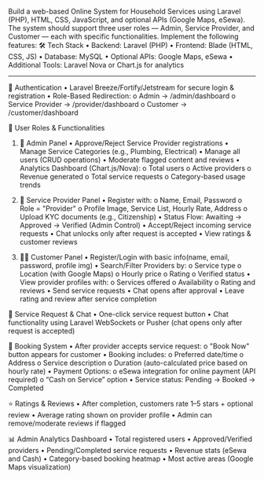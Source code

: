 
Build a web-based Online System for Household Services using Laravel (PHP), HTML, CSS, JavaScript, and optional APIs (Google Maps, eSewa). The system should support three user roles — Admin, Service Provider, and Customer — each with specific functionalities. Implement the following features:
🛠️ Tech Stack
•	Backend: Laravel (PHP)
•	Frontend: Blade (HTML, CSS, JS)
•	Database: MySQL
•	Optional APIs: Google Maps, eSewa
•	Additional Tools: Laravel Nova or Chart.js for analytics
________________________________________
🔐 Authentication
•	Laravel Breeze/Fortify/Jetstream for secure login & registration
•	Role-Based Redirection:
o	Admin → /admin/dashboard
o	Service Provider → /provider/dashboard
o	Customer → /customer/dashboard

👥 User Roles & Functionalities
1. 👑 Admin Panel
•	Approve/Reject Service Provider registrations
•	Manage Service Categories (e.g., Plumbing, Electrical)
•	Manage all users (CRUD operations)
•	Moderate flagged content and reviews
•	Analytics Dashboard (Chart.js/Nova):
o	Total users
o	Active providers
o	Revenue generated
o	Total service requests
o	Category-based usage trends

2. 🧰 Service Provider Panel
•	Register with:
o	Name, Email, Password
o	Role = "Provider"
o	Profile Image, Service List, Hourly Rate, Address
o	Upload KYC documents (e.g., Citizenship)
•	Status Flow: Awaiting → Approved → Verified (Admin Control)
•	Accept/Reject incoming service requests
•	Chat unlocks only after request is accepted
•	View ratings & customer reviews

3. 🧑💼 Customer Panel
•	Register/Login with basic info(name, email, password, profile img)
•	Search/Filter Providers by:
o	Service type
o	Location (with Google Maps)
o	Hourly price
o	Rating
o	Verified status
•	View provider profiles with:
o	Services offered
o	Availability
o	Rating and reviews
•	Send service requests
•	Chat opens after approval
•	Leave rating and review after service completion

💬 Service Request & Chat
•	One-click service request button
•	Chat functionality using Laravel WebSockets or Pusher (chat opens only after request is accepted)

📅 Booking System
•	After provider accepts service request:
o	"Book Now" button appears for customer
•	Booking includes:
o	Preferred date/time
o	Address
o	Service description
o	Duration (auto-calculated price based on hourly rate)
•	Payment Options:
o	eSewa integration for online payment (API required)
o	“Cash on Service” option
•	Service status: Pending → Booked → Completed

⭐ Ratings & Reviews
•	After completion, customers rate 1–5 stars + optional review
•	Average rating shown on provider profile
•	Admin can remove/moderate reviews if flagged

📊 Admin Analytics Dashboard
•	Total registered users
•	Approved/Verified providers
•	Pending/Completed service requests
•	Revenue stats (eSewa and Cash)
•	Category-based booking heatmap
•	Most active areas (Google Maps visualization)

